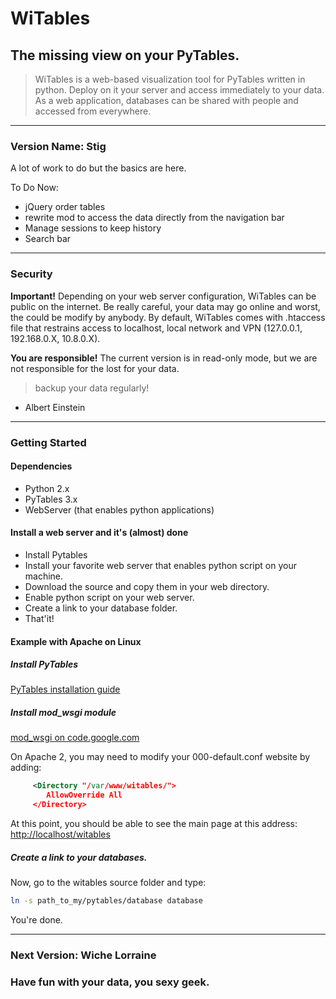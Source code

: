 # WiTables

## The missing view on your PyTables.

> WiTables is a web-based visualization tool for PyTables written in python. Deploy on it your server and access immediately to your data.
> As a web application, databases can be shared with people and accessed from everywhere.
___

### Version Name: Stig

A lot of work to do but the basics are here.

To Do Now:

* jQuery order tables
* rewrite mod to access the data directly from the navigation bar
* Manage sessions to keep history
* Search bar

___

### Security

**Important!** Depending on your web server configuration, WiTables can be public on the internet. Be really careful, your data may go online and worst, the could be modify by anybody.
By default, WiTables comes with .htaccess file that restrains access to localhost, local network and VPN (127.0.0.1, 192.168.0.X, 10.8.0.X).

**You are responsible!** The current version is in read-only mode, but we are not responsible for the lost for your data.
> backup your data regularly!
- Albert Einstein

___


### Getting Started

#### Dependencies

* Python 2.x
* PyTables 3.x
* WebServer (that enables python applications)

#### Install a web server and it's (almost) done

* Install Pytables
* Install your favorite web server that enables python script on your machine.
* Download the source and copy them in your web directory.
* Enable python script on your web server.
* Create a link to your database folder.
* That'it!

#### Example with Apache on Linux

##### Install PyTables

[PyTables installation guide](http://pytables.github.io/usersguide/installation.html)

##### Install mod_wsgi module

[mod_wsgi on code.google.com](https://code.google.com/p/modwsgi/wiki/InstallationInstructions)

On Apache 2, you may need to modify your 000-default.conf website by adding:
```xml
	 <Directory "/var/www/witables/">
 		AllowOverride All
	 </Directory>
```
At this point, you should be able to see the main page at this address:
[http://localhost/witables](http://localhost/witables)

##### Create a link to your databases.

Now, go to the witables source folder and type:

```bash
ln -s path_to_my/pytables/database database
```

You're done.

___

### Next Version: Wiche Lorraine

### Have fun with your data, you sexy geek.
